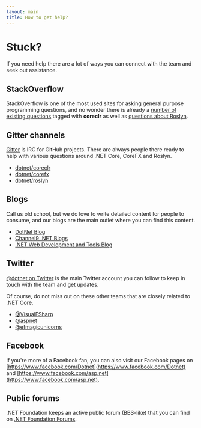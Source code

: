 ```yaml
---
layout: main
title: How to get help?
---
```

# Stuck?
If you need help there are a lot of ways you can connect with the team and seek out assistance.

## StackOverflow
StackOverflow is one of the most used sites for asking general purpose programming questions, and no wonder there is already a [number of existing questions](http://stackoverflow.com/questions/tagged/coreclr) tagged with **coreclr** as well as [questions about Roslyn](http://stackoverflow.com/questions/tagged/roslyn).

## Gitter channels
[Gitter](https://gitter.im/) is IRC for GitHub projects. There are always people there ready to help with various questions around .NET Core, CoreFX and Roslyn.

*  [dotnet/coreclr](https://gitter.im/dotnet/coreclr)
*  [dotnet/corefx](https://gitter.im/dotnet/corefx)
*  [dotnet/roslyn](https://gitter.im/dotnet/roslyn)

## Blogs
Call us old school, but we do love to write detailed content for people to consume, and our blogs are the main outlet where you can find this content.  

* [DotNet Blog](http://blogs.msdn.com/b/dotnet/)
* [Channel9 .NET Blogs](http://channel9.msdn.com/Blogs/dotnet)
* [.NET Web Development and Tools Blog](http://blogs.msdn.com/b/webdev/)

## Twitter
[@dotnet on Twitter](https://twitter.com/DotNet) is the main Twitter account you can follow to keep in touch with the team and get updates.

Of course, do not miss out on these other teams that are closely related to .NET Core.

* [@VisualFSharp](https://slack-redir.net/link?url=https%3A%2F%2Ftwitter.com%2FVisualFSharp&v=3)
* [@aspnet](https://twitter.com/aspnet)
* [@efmagicunicorns](https://twitter.com/efmagicunicorns)

## Facebook
If you're more of a Facebook fan, you can also visit our Facebook pages on [https://www.facebook.com/Dotnet](https://www.facebook.com/Dotnet) and [https://www.facebook.com/asp.net](https://www.facebook.com/asp.net).

## Public forums
.NET Foundation keeps an active public forum (BBS-like) that you can find on [.NET Foundation Forums](http://forums.dotnetfoundation.org/).
